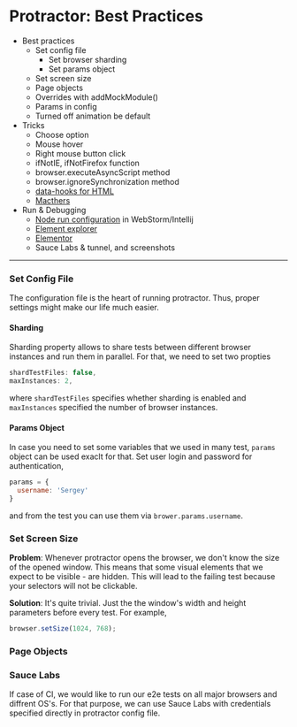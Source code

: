 # Protractor: Best Practices

* Best practices
  * Set config file
    * Set browser sharding
    * Set params object
  * Set screen size
  * Page objects
  * Overrides with addMockModule()
  * Params in config 
  * Turned off animation be default
* Tricks
  * Choose option
  * Mouse hover
  * Right mouse button click
  * ifNotIE, ifNotFirefox function
  * browser.executeAsyncScript method
  * browser.ignoreSynchronization method
  * [data-hooks for HTML](https://github.com/wix/wix-protractor-helpers/blob/master/src/locators.js)
  * [Macthers](https://github.com/wix/wix-protractor-helpers/blob/master/src/matchers.js)
* Run & Debugging
  * [Node run configuration](https://github.com/angular/protractor/blob/master/docs/debugging.md#setting-up-webstorm-for-debugging) in WebStorm/Intellij
  * [Element explorer](https://github.com/angular/protractor/blob/master/docs/debugging.md#testing-out-protractor-interactively)
  * [Elementor](https://github.com/andresdominguez/elementor)
  * Sauce Labs & tunnel, and screenshots
  
---

### Set Config File
The configuration file is the heart of running protractor. Thus, proper settings might make our life much easier. 

#### Sharding
Sharding property allows to share tests between different browser instances and run them in parallel. For that, we need to set two propties 
```js
shardTestFiles: false,
maxInstances: 2,
```
where `shardTestFiles` specifies whether sharding is enabled and `maxInstances` specified the number of browser instances.

#### Params Object
In case you need to set some variables that we used in many test, `params` object can be used exaclt for that. Set user login and password for authentication, 
```js
params = {
  username: 'Sergey'
}
```
and from the test you can use them via `brower.params.username`.

### Set Screen Size
**Problem**: Whenever protractor opens the browser, we don't know the size of the opened window. This means that some visual elements that we expect to be visible - are hidden. This will lead to the failing test because your selectors will not be clickable.

**Solution**: It's quite trivial. Just the the window's width and height parameters before every test. For example,
```js
browser.setSize(1024, 768);
```

### Page Objects

### Sauce Labs
If case of CI, we would like to run our e2e tests on all major browsers and diffrent OS's. For that purpose, we can use Sauce Labs with credentials specified directly in protractor config file.